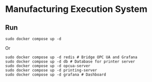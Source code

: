 # Manufacturing Execution System

## Run

```shell
sudo docker compose up -d
```

Or

```shell
sudo docker compose up -d redis # Bridge OPC UA and Grafana
sudo docker compose up -d db # Database for printer server
sudo docker compose up -d opcua-server
sudo docker compose up -d printing-server
sudo docker compose up -d grafana # Dashboard
```